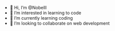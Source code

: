 - 👋 Hi, I’m @Nobelll
- 👀 I’m interested in learning to code
- 🌱 I’m currently learning coding
- 💞️ I’m looking to collaborate on web development

<!---
Nobelll/Nobelll is a ✨ special ✨ repository because its `README.md` (this file) appears on your GitHub profile.
You can click the Preview link to take a look at your changes.
--->
